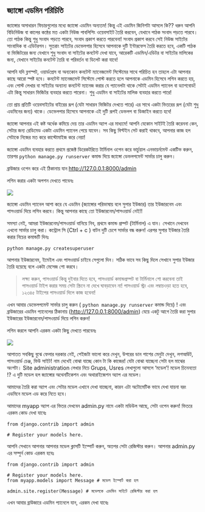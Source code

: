 ## জ্যাঙ্গো এডমিন পরিচিতি

জ্যাঙ্গোর অসাধারন ফিচারগুলোর মধ্যে জ্যাঙ্গো এডমিন অন্যতম! কিন্তু এই এডমিন জিনিশটা আসলে কি??
ধরুন আপনি বিডিনিউজ বা কালের কন্ঠের মত একটা নিউজ পাবলিশিং ওয়েবসাইট তৈরি করবেন, যেখানে পাঠক সংবাদ পড়তে পারবে। তো পাঠক কিন্তু শুধু সংবাদ পড়তে পারবে, সংবাদ প্রকাশ করতে পারবেনা! সংবাদ প্রকাশ করবে সেই নিউজ সাইটের সাংবাদিক বা এডিটরগন।
সুতরাং সাইটের ডেভেলপার হিসেবে আপনাকে দুটি ইন্টারফেস তৈরি করতে হবে, একটি পাঠক বা ভিজিটরের জন্য যেখানে শুধু সংবাদ বা সাইটের কনটেন্ট দেখা যাবে, আরেকটি এডমিন/এডিটর বা সাইটের মালিকের জন্য, যেখানে সাইটের কনটেন্ট তৈরি বা পরিবর্তন বা ডিলেট করা যাবে!

আপনি যদি ব্লগস্পট, ওয়ার্ডপ্রেস বা অন্যকোন কনটেন্ট ম্যানেজমেন্ট সিস্টেমের সাথে পরিচিত হন তাহলে এটা আপনার কাছে আরো স্পষ্ট হবে। কনটেন্ট ম্যানেজমেন্ট সিস্টেমে পোস্ট করতে হলে আপনাকে এডমিন হিসেবে লগিন করতে হয়, এবং পোস্ট লেখার বা সাইটের অন্যান্য কনটেন্ট ম্যানেজ করার যে প্যানেলটা থাকে সেটাই এডমিন প্যানেল বা ড্যাশবোর্ড! এটা কিন্তু সাধারন ভিজিটর ব্যবহার করতে পারেনা। শুধু এডমিন বা সাইটের মালিক ব্যবহার করতে পারে!

তো প্রায় প্রতিটি ওয়েবসাইটের বাইরের রূপ (যেটা সাধারন ভিজিটর দেখতে পারে) এর সাথে একটা ভিতরের রূপ (যেটা শুধু এডমিনের জন্য) থাকে। ডেভেলপার হিসেবে আপনাকে এই দুটি রূপই ডেভলপ বা ডিজাইন করতে হবে! 

জ্যাঙ্গো আপনার এই কষ্ট অর্ধেক কমিয়ে দেয় তার এডমিন অ্যাপ এর মাধ্যমে! আপনি যেকোন সাইটই তৈরি করেননা কেন, সেটার জন্য রেডিমেড একটা এডমিন প্যানেল পেয়ে যাবেন। সব কিছু বিল্টইন সেট করাই থাকবে, আপনার কাজ হল সেটাকে নিজের মত করে কাস্টোমাইজ করে নেয়া!

জ্যাঙ্গো এডমিন ব্যবহার করতে প্রথমে প্রজেক্ট ডিরেকটরিতে টার্মিনাল ওপেন করে ভার্চুয়াল এনভায়র্নমেন্ট একটিভ করুন, তারপর   `python manage.py runserver` কমান্ড দিয়ে জ্যাঙ্গো ডেভলপমেন্ট সার্ভার চালু করুন।

ব্রাউজার ওপেন করে এই ঠিকানায় যান 
http://127.0.0.1:8000/admin 

লগিন করার একটা অপশন দেখতে পাবেনঃ 

 ![](https://i.imgur.com/dbMRKf0.png)

জ্যাঙ্গো এডমিন প্যানেল আশা করে যে এডমিন (জ্যাঙ্গোর পরিভাষায় বলে সুপার ইউজার) তার ইউজারনেম এবং পাসওয়ার্ড দিয়ে লগিন করবে। কিন্তু আপনার কাছে তো ইউজারনেম/পাসওয়ার্ড নেই!!

সমস্যা নেই, আমরা ইউজারনেম/পাসওয়ার্ড বানিয়ে নিব, প্রথমে কমান্ড প্রম্পট (টার্মিনাল) এ যান। সেখানে দেখবেন এখনো সার্ভার চালু করা। কন্ট্রোল সি (Ctrl + c ) বাটন দুটি চেপে সার্ভার বন্ধ করুন! এরপর সুপার ইউজার তৈরি করার নিচের কমান্ডটি দিনঃ

    python manage.py createsuperuser

আপনার ইউজারনেম, ইমেইল এবং পাসওয়ার্ড চাইবে সেগুলো দিন। সঠিক ভাবে সব কিছু দিলে সেখানে সুপার ইউজার তৈরি হয়েছে বলে একটা মেসেজ শো করবে।

> লক্ষ্য করুন, পাসওয়ার্ড কিন্তু দুইবার দিতে হবে, পাসওয়ার্ড কমান্ডপ্রম্পট বা টার্মিনালে শো করবেনা তাই পাসওয়ার্ড টাইপ করার সময় সেটা স্ক্রিনে না দেখে ঘাবড়াবেন না! পাসওয়ার্ড স্ট্রং এবং লম্বাচওড়া হতে হবে, ১২৩৪৫ টাইপের পাসওয়ার্ড দিলে কাজ হবেনা!

এখন আবার ডেভেলপমেন্ট সার্ভার চালু করুন ( `python manage.py runserver` কমান্ড দিয়ে) ! এবং ব্রাউজারের এডমিন প্যানেলের ঠিকানায় (http://127.0.0.1:8000/admin) যেয়ে একটু আগে তৈরি করা সুপার ইউজারের ইউজারনেম/পাসওয়ার্ড দিয়ে লগিন করুন!

লগিন করলে আপনি এরকম একটা কিছু দেখতে পারবেনঃ

 ![](https://i.imgur.com/x2elHaL.png)

আপাতত সবকিছু বুঝে ফেলার দরকার নেই, পেইজটা ভালো করে দেখুন, উপরের ডান পাশের মেনুটা দেখুন, লগআউট, পাসওয়ার্ড চেঞ্জ, ভিউ সাইট! নাম দেখেই বোঝা যাচ্ছে কোন টা কি কাজের! যেটা বোঝা যাচ্ছেনা সেটা হল মাঝের অংশটা। Site administration  লেখার নিচে  Grups, Usres লেখাগুলো আসলে ‘মডেল’! মডেল চিনেনতো !? এ দুটি মডেল হল জ্যাঙ্গোর অথেনটিকেশন এবং অথারাইজেশন অ্যাপ এর মডেল।

আমাদের তৈরি করা অ্যাপ এবং সেটার মডেল এখানে দেখা যাচ্ছেনা, কারন এটা অটোমেটিক ভাবে দেখা যায়না বরং এডমিনে  মডেল এড করে নিতে হবে। 

আমাদের myapp অ্যাপ এর ভিতর দেখবেন admin.py নামে একটা মডিউল আছে, সেটা ওপেন করুন! ভিতরে এরকম কোড দেখা যাবেঃ

    from django.contrib import admin
    
    # Register your models here.

আপনি সেখানে আপনার আপনার মডেল ক্লাসটি ইম্পোর্ট করুন, অতপর সেটা রেজিস্টার করুন। আপনার admin.py এর  সম্পুর্ন কোড এরকম হবেঃ

    from django.contrib import admin
    
    # Register your models here.
    from myapp.models import Message # মডেল ইম্পোর্ট করা হল
    
    admin.site.register(Message) # মডেলকে এডমিন সাইটে রেজিস্টার করা হল

এখন আবার ব্রাউজারে এডমিন প্যানেলে যান, এরকম দেখা যাবেঃ

